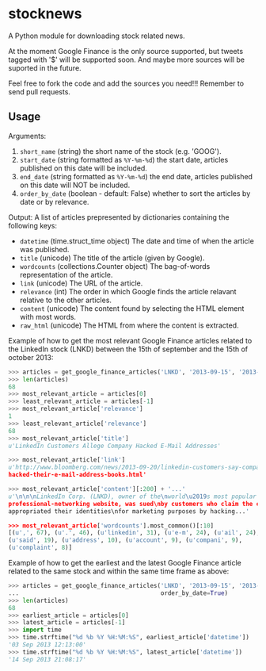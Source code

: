 stocknews
=========

A Python module for downloading stock related news.

At the moment Google Finance is the only source supported, but tweets tagged with '$' will be supported soon. And maybe more sources will be suported in the future.

Feel free to fork the code and add the sources you need!!! Remember to send pull requests.

Usage
-----

Arguments:

1. `short_name`     (string) the short name of the stock (e.g. 'GOOG').
2. `start_date`     (string formatted as `%Y-%m-%d`) the start date, articles published on this date will be included.
3. `end_date`       (string formatted as `%Y-%m-%d`) the end date, articles published on this date will NOT be included.
4. `order_by_date`  (boolean - default: False) whether to sort the articles by date or by relevance.

Output: A list of articles prepresented by dictionaries containing the following keys:
- `datetime`		(time.struct_time object) The date and time of when the article was published.
- `title`			(unicode) The title of the article (given by Google).
- `wordcounts`		(collections.Counter object) The bag-of-words representation of the article.
- `link`			(unicode) The URL of the article.
- `relevance`		(int) The order in which Google finds the article relavant relative to the other articles.
- `content`			(unicode) The content found by selecting the HTML element with most words.
- `raw_html`		(unicode) The HTML from where the content is extracted.

Example of how to get the most relevant Google Finance articles
related to the LinkedIn stock (LNKD) between the 15th of september and the 15th of
october 2013:

```python
>>> articles = get_google_finance_articles('LNKD', '2013-09-15', '2013-10-15')
>>> len(articles)
68
>>> most_relevant_article = articles[0]
>>> least_relevant_article = articles[-1]
>>> most_relevant_article['relevance']
1
>>> least_relevant_article['relevance']
68
>>> most_relevant_article['title']
u'LinkedIn Customers Allege Company Hacked E-Mail Addresses'

>>> most_relevant_article['link']
u'http://www.bloomberg.com/news/2013-09-20/linkedin-customers-say-company-
hacked-their-e-mail-address-books.html'

>>> most_relevant_article['content'][:200] + '...'
u'\n\n\nLinkedIn Corp. (LNKD), owner of the\nworld\u2019s most popular
professional-networking website, was sued\nby customers who claim the company
appropriated their identities\nfor marketing purposes by hacking...'

>>> most_relevant_article['wordcounts'].most_common()[:10]
[(u',', 67), (u'.', 46), (u'linkedin', 31), (u'e-m', 24), (u'ail', 24),
(u'said', 19), (u'address', 10), (u'account', 9), (u'compani', 9),
(u'complaint', 8)]
```

Example of how to get the earliest and the latest Google Finance article
related to the same stock and within the same time frame as above:

```python
>>> articles = get_google_finance_articles('LNKD', '2013-09-15', '2013-10-15',
...                                        order_by_date=True)
>>> len(articles)
68
>>> earliest_article = articles[0]
>>> latest_article = articles[-1]
>>> import time
>>> time.strftime("%d %b %Y %H:%M:%S", earliest_article['datetime'])
'03 Sep 2013 12:13:00'
>>> time.strftime("%d %b %Y %H:%M:%S", latest_article['datetime'])
'14 Sep 2013 21:08:17'
```

